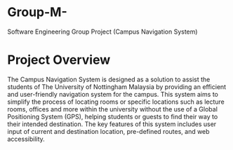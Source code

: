 # Group-M-
Software Engineering Group Project (Campus Navigation System) 

# Project Overview

The Campus Navigation System is designed as a solution to assist the students of 
The University of Nottingham Malaysia by providing an efficient and user-friendly 
navigation system for the campus. This system aims to simplify the process of 
locating rooms or specific locations such as lecture rooms, offices and more within 
the university without the use of a Global Positioning System (GPS), helping 
students or guests to find their way to their intended destination. The key features
of this system includes user input of current and destination location, pre-defined 
routes, and web accessibility.

